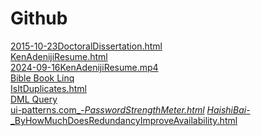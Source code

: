 # Github
<a href="2015-10-23DoctoralDissertation.html">2015-10-23DoctoralDissertation.html</a><br/>
<a href="KenAdenijiResume.html">KenAdenijiResume.html</a><br/>
<a href="2024-09-16KenAdenijiResume.mp4">2024-09-16KenAdenijiResume.mp4</a><br/>
<a href="BibleBookLinq.js.html">Bible Book Linq</a><br/>
<a href="IsItDuplicates.html">IsItDuplicates.html</a><br/>
<a href="DML Query.html">DML Query</a><br/>
<a href="ui-patterns.com_-_PasswordStrengthMeter.html">ui-patterns.com_-_PasswordStrengthMeter.html</a>
<a href="HaishiBai_-_ByHowMuchDoesRedundancyImproveAvailability.html" datetime="2024-12-11T18:20:00" data-url="http://www.google.com/books/edition/Zen_of_Cloud/uuiYDwAAQBAJ?hl=en&gbpv=1">HaishiBai_-_ByHowMuchDoesRedundancyImproveAvailability.html</a>
